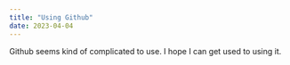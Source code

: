 ```yaml
---
title: "Using Github"
date: 2023-04-04
---
```

Github seems kind of complicated to use. I hope I can get used to using it.
